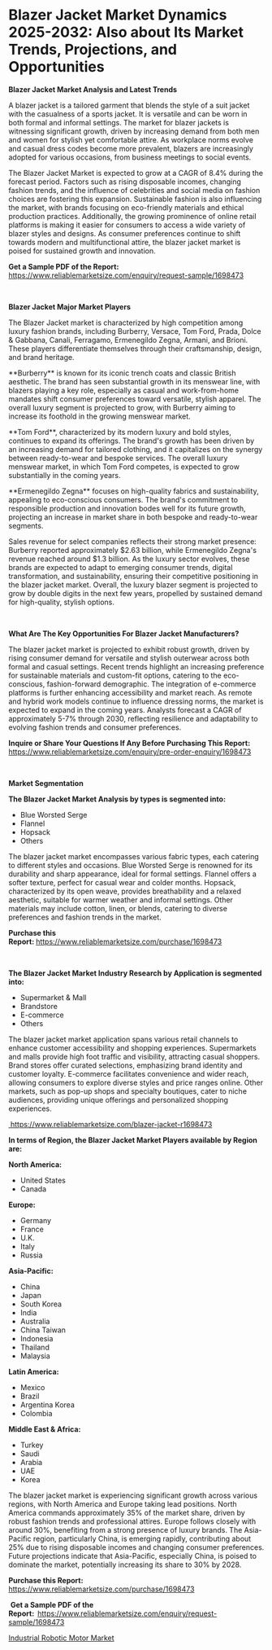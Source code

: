 <p><h1>Blazer Jacket Market Dynamics 2025-2032: Also about Its Market Trends, Projections, and Opportunities</h1></p><p><strong>Blazer Jacket Market Analysis and Latest Trends</strong></p>
<p><p>A blazer jacket is a tailored garment that blends the style of a suit jacket with the casualness of a sports jacket. It is versatile and can be worn in both formal and informal settings. The market for blazer jackets is witnessing significant growth, driven by increasing demand from both men and women for stylish yet comfortable attire. As workplace norms evolve and casual dress codes become more prevalent, blazers are increasingly adopted for various occasions, from business meetings to social events.</p><p>The Blazer Jacket Market is expected to grow at a CAGR of 8.4% during the forecast period. Factors such as rising disposable incomes, changing fashion trends, and the influence of celebrities and social media on fashion choices are fostering this expansion. Sustainable fashion is also influencing the market, with brands focusing on eco-friendly materials and ethical production practices. Additionally, the growing prominence of online retail platforms is making it easier for consumers to access a wide variety of blazer styles and designs. As consumer preferences continue to shift towards modern and multifunctional attire, the blazer jacket market is poised for sustained growth and innovation.</p></p>
<p><strong>Get a Sample PDF of the Report:&nbsp;</strong> <a href="https://www.reliablemarketsize.com/enquiry/request-sample/1698473?utm_campaign=2799&utm_medium=2&utm_source=Github&utm_content=ia&utm_term=28022025&utm_id=blazer-jacket">https://www.reliablemarketsize.com/enquiry/request-sample/1698473</a></p>
<p>&nbsp;</p>
<p><strong>Blazer Jacket Major Market Players</strong></p>
<p><p>The Blazer Jacket market is characterized by high competition among luxury fashion brands, including Burberry, Versace, Tom Ford, Prada, Dolce & Gabbana, Canali, Ferragamo, Ermenegildo Zegna, Armani, and Brioni. These players differentiate themselves through their craftsmanship, design, and brand heritage.</p><p>**Burberry** is known for its iconic trench coats and classic British aesthetic. The brand has seen substantial growth in its menswear line, with blazers playing a key role, especially as casual and work-from-home mandates shift consumer preferences toward versatile, stylish apparel. The overall luxury segment is projected to grow, with Burberry aiming to increase its foothold in the growing menswear market.</p><p>**Tom Ford**, characterized by its modern luxury and bold styles, continues to expand its offerings. The brand's growth has been driven by an increasing demand for tailored clothing, and it capitalizes on the synergy between ready-to-wear and bespoke services. The overall luxury menswear market, in which Tom Ford competes, is expected to grow substantially in the coming years.</p><p>**Ermenegildo Zegna** focuses on high-quality fabrics and sustainability, appealing to eco-conscious consumers. The brand's commitment to responsible production and innovation bodes well for its future growth, projecting an increase in market share in both bespoke and ready-to-wear segments.</p><p>Sales revenue for select companies reflects their strong market presence: Burberry reported approximately $2.63 billion, while Ermenegildo Zegna's revenue reached around $1.3 billion. As the luxury sector evolves, these brands are expected to adapt to emerging consumer trends, digital transformation, and sustainability, ensuring their competitive positioning in the blazer jacket market. Overall, the luxury blazer segment is projected to grow by double digits in the next few years, propelled by sustained demand for high-quality, stylish options.</p></p>
<p>&nbsp;</p>
<p><strong>What Are The Key Opportunities For Blazer Jacket Manufacturers?</strong></p>
<p><p>The blazer jacket market is projected to exhibit robust growth, driven by rising consumer demand for versatile and stylish outerwear across both formal and casual settings. Recent trends highlight an increasing preference for sustainable materials and custom-fit options, catering to the eco-conscious, fashion-forward demographic. The integration of e-commerce platforms is further enhancing accessibility and market reach. As remote and hybrid work models continue to influence dressing norms, the market is expected to expand in the coming years. Analysts forecast a CAGR of approximately 5-7% through 2030, reflecting resilience and adaptability to evolving fashion trends and consumer preferences.</p></p>
<p><strong>Inquire or Share Your Questions If Any Before Purchasing This Report:</strong> <a href="https://www.reliablemarketsize.com/enquiry/pre-order-enquiry/1698473?utm_campaign=2799&utm_medium=2&utm_source=Github&utm_content=ia&utm_term=28022025&utm_id=blazer-jacket">https://www.reliablemarketsize.com/enquiry/pre-order-enquiry/1698473</a></p>
<p>&nbsp;</p>
<p><strong>Market Segmentation</strong></p>
<p><strong>The Blazer Jacket Market Analysis by types is segmented into:</strong></p>
<p><ul><li>Blue Worsted Serge</li><li>Flannel</li><li>Hopsack</li><li>Others</li></ul></p>
<p><p>The blazer jacket market encompasses various fabric types, each catering to different styles and occasions. Blue Worsted Serge is renowned for its durability and sharp appearance, ideal for formal settings. Flannel offers a softer texture, perfect for casual wear and colder months. Hopsack, characterized by its open weave, provides breathability and a relaxed aesthetic, suitable for warmer weather and informal settings. Other materials may include cotton, linen, or blends, catering to diverse preferences and fashion trends in the market.</p></p>
<p><strong>Purchase this Report:&nbsp;</strong><a href="https://www.reliablemarketsize.com/purchase/1698473?utm_campaign=2799&utm_medium=2&utm_source=Github&utm_content=ia&utm_term=28022025&utm_id=blazer-jacket">https://www.reliablemarketsize.com/purchase/1698473</a></p>
<p>&nbsp;</p>
<p><strong>The Blazer Jacket Market Industry Research by Application is segmented into:</strong></p>
<p><ul><li>Supermarket & Mall</li><li>Brandstore</li><li>E-commerce</li><li>Others</li></ul></p>
<p><p>The blazer jacket market application spans various retail channels to enhance customer accessibility and shopping experiences. Supermarkets and malls provide high foot traffic and visibility, attracting casual shoppers. Brand stores offer curated selections, emphasizing brand identity and customer loyalty. E-commerce facilitates convenience and wider reach, allowing consumers to explore diverse styles and price ranges online. Other markets, such as pop-up shops and specialty boutiques, cater to niche audiences, providing unique offerings and personalized shopping experiences.</p></p>
<p><a href="https://www.reliablemarketsize.com/blazer-jacket-r1698473?utm_campaign=2799&utm_medium=2&utm_source=Github&utm_content=ia&utm_term=28022025&utm_id=blazer-jacket">&nbsp;https://www.reliablemarketsize.com/blazer-jacket-r1698473</a></p>
<p><strong>In terms of Region, the Blazer Jacket Market Players available by Region are:</strong></p>
<p>
    <p> <strong> North America: </strong>
        <ul>
            <li>United States</li>
            <li>Canada</li>
        </ul>
        </p> 
    <p> <strong> Europe: </strong>
        <ul>
            <li>Germany</li>
            <li>France</li>
            <li>U.K.</li>
            <li>Italy</li>
            <li>Russia</li>
        </ul>
        </p> 
    <p> <strong> Asia-Pacific: </strong>
        <ul>
            <li>China</li>
            <li>Japan</li>
            <li>South Korea</li>
            <li>India</li>
            <li>Australia</li>
            <li>China Taiwan</li>
            <li>Indonesia</li>
            <li>Thailand</li>
            <li>Malaysia</li>
        </ul>
        </p> 
    <p> <strong> Latin America: </strong>
        <ul>
            <li>Mexico</li>
            <li>Brazil</li>
            <li>Argentina Korea</li>
            <li>Colombia</li>
        </ul>
        </p> 
    <p> <strong> Middle East & Africa: </strong>
        <ul>
            <li>Turkey</li>
            <li>Saudi</li>
            <li>Arabia</li>
            <li>UAE</li>
            <li>Korea</li>
        </ul>
    </p>
    </p>
<p><p>The blazer jacket market is experiencing significant growth across various regions, with North America and Europe taking lead positions. North America commands approximately 35% of the market share, driven by robust fashion trends and professional attires. Europe follows closely with around 30%, benefiting from a strong presence of luxury brands. The Asia-Pacific region, particularly China, is emerging rapidly, contributing about 25% due to rising disposable incomes and changing consumer preferences. Future projections indicate that Asia-Pacific, especially China, is poised to dominate the market, potentially increasing its share to 30% by 2028.</p></p>
<p><strong>Purchase this Report: </strong><a href="https://www.reliablemarketsize.com/purchase/1698473?utm_campaign=2799&utm_medium=2&utm_source=Github&utm_content=ia&utm_term=28022025&utm_id=blazer-jacket">https://www.reliablemarketsize.com/purchase/1698473</a></p>
<p>&nbsp;<strong>Get a Sample PDF of the Report:&nbsp;&nbsp;</strong><a href="https://www.reliablemarketsize.com/enquiry/request-sample/1698473?utm_campaign=2799&utm_medium=2&utm_source=Github&utm_content=ia&utm_term=28022025&utm_id=blazer-jacket">https://www.reliablemarketsize.com/enquiry/request-sample/1698473</a></p>
<p><strong></strong></p>
<p><p><a href="https://github.com/lindaopodray/Market-Research-Report-List-1/blob/main/industrial-robotic-motor-market.md?utm_campaign=2799&utm_medium=2&utm_source=Github&utm_content=ia&utm_term=28022025&utm_id=blazer-jacket">Industrial Robotic Motor Market</a></p></p>